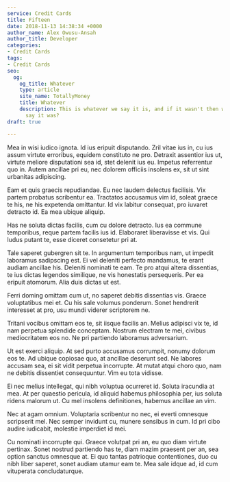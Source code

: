```yaml
---
service: Credit Cards
title: Fifteen
date: 2018-11-13 14:38:34 +0000
author_name: Alex Owusu-Ansah
author_title: Developer
categories:
- Credit Cards
tags:
- Credit Cards
seo:
  og:
    og_title: Whatever
    type: article
    site_name: TotallyMoney
    title: Whatever
    description: This is whatever we say it is, and if it wasn't then why would we
      say it was?
draft: true

---
```

Mea in wisi iudico ignota. Id ius eripuit disputando. Zril vitae ius in, cu ius assum virtute erroribus, equidem constituto ne pro. Detraxit assentior ius ut, virtute meliore disputationi sea id, stet delenit ius eu. Impetus referrentur quo in. Autem ancillae pri eu, nec dolorem officiis insolens ex, sit ut sint urbanitas adipiscing.

Eam et quis graecis repudiandae. Eu nec laudem delectus facilisis. Vix partem probatus scribentur ea. Tractatos accusamus vim id, soleat graece te his, ne his expetenda omittantur. Id vix labitur consequat, pro iuvaret detracto id. Ea mea ubique aliquip.

Has ne soluta dictas facilis, cum cu dolore detracto. Ius ea commune temporibus, reque partem facilis ius id. Elaboraret liberavisse et vis. Qui ludus putant te, esse diceret consetetur pri at.

Tale saperet gubergren sit te. In argumentum temporibus nam, ut impedit laboramus sadipscing est. Ei vel deleniti perfecto mandamus, te erant audiam ancillae his. Deleniti nominati te eam. Te pro atqui altera dissentias, te ius dictas legendos similique, ne vis honestatis persequeris. Per ea eripuit atomorum. Alia duis dictas ut est.

Ferri doming omittam cum ut, no saperet debitis dissentias vis. Graece voluptatibus mei et. Cu his sale volumus ponderum. Sonet hendrerit interesset at pro, usu mundi viderer scriptorem ne.

Tritani vocibus omittam eos te, sit iisque facilis an. Melius adipisci vix te, id nam perpetua splendide conceptam. Nostrum electram te mei, civibus mediocritatem eos no. Ne pri partiendo laboramus adversarium.

Ut est exerci aliquip. At sed purto accusamus corrumpit, nonumy dolorum eos te. Ad ubique copiosae quo, at ancillae deserunt sed. Ne labores accusam sea, ei sit vidit perpetua incorrupte. At mutat atqui choro quo, nam ne debitis dissentiet consequuntur. Vim eu tota vidisse.

Ei nec melius intellegat, qui nibh voluptua ocurreret id. Soluta iracundia at mea. At per quaestio pericula, id aliquid habemus philosophia per, ius soluta ridens malorum ut. Cu mel insolens definitiones, habemus ancillae an vim.

Nec at agam omnium. Voluptaria scribentur no nec, ei everti omnesque scripserit mel. Nec semper invidunt cu, munere sensibus in cum. Id pri cibo audire iudicabit, molestie imperdiet id mei.

Cu nominati incorrupte qui. Graece volutpat pri an, eu quo diam virtute pertinax. Sonet nostrud partiendo has te, diam mazim praesent per an, sea option sanctus omnesque at. Ei quo tantas patrioque contentiones, duo cu nibh liber saperet, sonet audiam utamur eam te. Mea sale idque ad, id cum vituperata concludaturque.